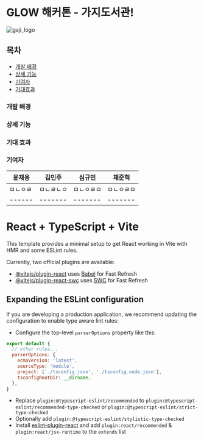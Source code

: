 
# GLOW 해커톤 - 가지도서관!
![gaji_logo](https://github.com/KongGookSu/frontend/assets/103253736/d165b63c-4bb0-4ed8-acc2-436855c2ab1c)

## 목차
- [개발 배경](#개발-배경)
- [상세 기능](#상세-기능)
- [기여자](#기여자)
- [기대효과](#기대효과)
  
### 개발 배경

### 상세 기능 

### 기대 효과

### 기여자
|윤재용|김민주|심규민|채준혁|
|------|-------|-------|-------|
|ㅁㄴㅇㄹ|ㅁㄴㄹㄴㅇ|ㅁㄴㅇㄹㅁ|ㅁㄴㅇㄹㅁ|
|------|-------|-------|-------|










# React + TypeScript + Vite

This template provides a minimal setup to get React working in Vite with HMR and some ESLint rules.

Currently, two official plugins are available:

- [@vitejs/plugin-react](https://github.com/vitejs/vite-plugin-react/blob/main/packages/plugin-react/README.md) uses [Babel](https://babeljs.io/) for Fast Refresh
- [@vitejs/plugin-react-swc](https://github.com/vitejs/vite-plugin-react-swc) uses [SWC](https://swc.rs/) for Fast Refresh

## Expanding the ESLint configuration

If you are developing a production application, we recommend updating the configuration to enable type aware lint rules:

- Configure the top-level `parserOptions` property like this:

```js
export default {
  // other rules...
  parserOptions: {
    ecmaVersion: 'latest',
    sourceType: 'module',
    project: ['./tsconfig.json', './tsconfig.node.json'],
    tsconfigRootDir: __dirname,
  },
}
```

- Replace `plugin:@typescript-eslint/recommended` to `plugin:@typescript-eslint/recommended-type-checked` or `plugin:@typescript-eslint/strict-type-checked`
- Optionally add `plugin:@typescript-eslint/stylistic-type-checked`
- Install [eslint-plugin-react](https://github.com/jsx-eslint/eslint-plugin-react) and add `plugin:react/recommended` & `plugin:react/jsx-runtime` to the `extends` list
